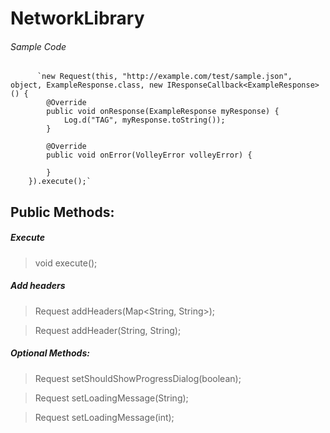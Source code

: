 # NetworkLibrary

###### Sample Code

          `new Request(this, "http://example.com/test/sample.json", object, ExampleResponse.class, new IResponseCallback<ExampleResponse>() {
            @Override
            public void onResponse(ExampleResponse myResponse) {
                Log.d("TAG", myResponse.toString());
            }

            @Override
            public void onError(VolleyError volleyError) {

            }
        }).execute();`
        
## Public Methods:

##### Execute
> void execute();

##### Add headers
> Request addHeaders(Map<String, String>);

> Request addHeader(String, String);

##### Optional Methods:
> Request setShouldShowProgressDialog(boolean);

> Request setLoadingMessage(String);

> Request setLoadingMessage(int);
